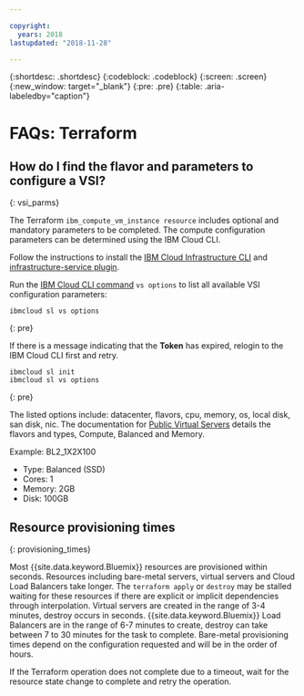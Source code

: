 ```yaml
---

copyright:
  years: 2018
lastupdated: "2018-11-28"

---
```


{:shortdesc: .shortdesc}
{:codeblock: .codeblock}
{:screen: .screen}
{:new_window: target="_blank"}
{:pre: .pre}
{:table: .aria-labeledby="caption"}


# FAQs: Terraform  

## How do I find the flavor and parameters to configure a VSI? 
{: vsi_parms}

The Terraform `ibm_compute_vm_instance resource` includes optional and mandatory parameters to be completed. The compute configuration parameters can be determined using the IBM Cloud CLI.  

Follow the instructions to install the [IBM Cloud Infrastructure CLI](https://console.bluemix.net/docs/cli/reference/ibmcloud/download_cli.html#install_use) and [infrastructure-service plugin](https://console.bluemix.net/docs/cli/reference/ibmcloud/extend_cli.html#plug-ins). 

Run the [IBM Cloud CLI command](https://console.bluemix.net/docs/cli/reference/ibmcloud/cli_virtual_server.html#sl_vs_options) `vs options` to list all available VSI configuration parameters:
```
ibmcloud sl vs options
```
{: pre}

If there is a message indicating that the **Token** has expired, relogin to the IBM Cloud CLI first and retry.
 
```
ibmcloud sl init
ibmcloud sl vs options
```
{: pre}

The listed options include:  datacenter, flavors, cpu, memory, os, local disk, san disk, nic. The documentation for [Public Virtual Servers]( https://console.bluemix.net/docs/vsi/vsi_public.html#public-virtual-servers) details the flavors and types, Compute, Balanced and Memory. 

Example: BL2_1X2X100 

 - Type: 		Balanced (SSD)
 - Cores:		1
 - Memory:	2GB
 - Disk:		100GB


## Resource provisioning times
{: provisioning_times}

Most {{site.data.keyword.Bluemix}} resources are provisioned within seconds. Resources including bare-metal servers, virtual servers and Cloud Load Balancers take longer. The `terraform apply` or `destroy` may be stalled waiting for these resources if there are explicit or implicit dependencies through interpolation.  Virtual servers are created in the range of 3-4 minutes, destroy occurs in seconds. {{site.data.keyword.Bluemix}} Load Balancers are in the range of 6-7 minutes to create, destroy can take between 7 to 30 minutes for the task to complete. Bare-metal provisioning times depend on the configuration requested and will be in the order of hours. 

If the Terraform operation does not complete due to a timeout, wait for the resource state change to complete and retry the operation. 
